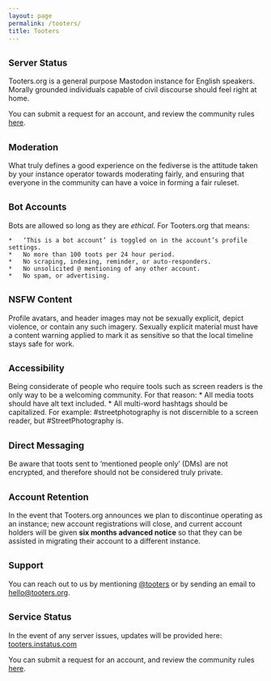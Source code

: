 ```yaml
---
layout: page
permalink: /tooters/
title: Tooters
---
```


## <small>Server Status</small>

Tooters.org is a general purpose Mastodon instance for English speakers. Morally grounded individuals capable of civil discourse should feel right at home.

You can submit a request for an account, and review the community rules [here](https://tooters.org/auth/sign_up).

## <small>Moderation</small>

What truly defines a good experience on the fediverse is the attitude taken by your instance operator towards moderating fairly, and ensuring that everyone in the community can have a voice in forming a fair ruleset.

## <small>Bot Accounts</small>

Bots are allowed so long as they are *ethical*. For Tooters.org that means:

	* 	‘This is a bot account’ is toggled on in the account’s profile settings.
	* 	No more than 100 toots per 24 hour period.
	* 	No scraping, indexing, reminder, or auto-responders.
	* 	No unsolicited @ mentioning of any other account.
	* 	No spam, or advertising.
  
## <small>NSFW Content</small>

Profile avatars, and header images may not be sexually explicit, depict violence, or contain any such imagery.
Sexually explicit material must have a content warning applied to mark it as sensitive so that the local timeline stays safe for work.

## <small>Accessibility</small>

Being considerate of people who require tools such as screen readers is the only way to be a welcoming community. For that reason:
	* 	All media toots should have alt text included.
	* 	All multi-word hashtags should be capitalized.
For example: #streetphotography is not discernible to a screen reader, but #StreetPhotography is.

## <small>Direct Messaging</small>

Be aware that toots sent to ‘mentioned people only’ (DMs) are not encrypted, and therefore should not be considered truly private.

## <small>Account Retention</small>

In the event that Tooters.org announces we plan to discontinue operating as an instance; new account registrations will close, and current account holders will be given **six months advanced notice** so that they can be assisted in migrating their account to a different instance.

## <small>Support</small>

You can reach out to us by mentioning [@tooters](https://tooters.org/@tooters)  or by sending an email to [hello@tooters.org](mailto:hello@tooters.org).

## <small>Service Status</small>

In the event of any server issues, updates will be provided here:
[tooters.instatus.com](https://tooters.instatus.com/) 


You can submit a request for an account, and review the community rules [here](https://tooters.org/auth/sign_up).
